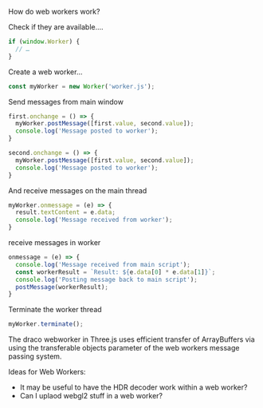 How do web workers work?

Check if they are available....

```js
if (window.Worker) {
  // …
}
```

Create a web worker...

```js
const myWorker = new Worker('worker.js');
```

Send messages from main window

```js
first.onchange = () => {
  myWorker.postMessage([first.value, second.value]);
  console.log('Message posted to worker');
}

second.onchange = () => {
  myWorker.postMessage([first.value, second.value]);
  console.log('Message posted to worker');
}
```

And receive messages on the main thread

```js
myWorker.onmessage = (e) => {
  result.textContent = e.data;
  console.log('Message received from worker');
}
```

receive messages in worker

```js
onmessage = (e) => {
  console.log('Message received from main script');
  const workerResult = `Result: ${e.data[0] * e.data[1]}`;
  console.log('Posting message back to main script');
  postMessage(workerResult);
}
```

Terminate the worker thread

```js
myWorker.terminate();
```


The draco webworker in Three.js uses efficient transfer of ArrayBuffers via using the
transferable objects parameter of the web workers message passing system.


Ideas for Web Workers:
- It may be useful to have the HDR decoder work within a web worker?
- Can I uplaod webgl2 stuff in a web worker?